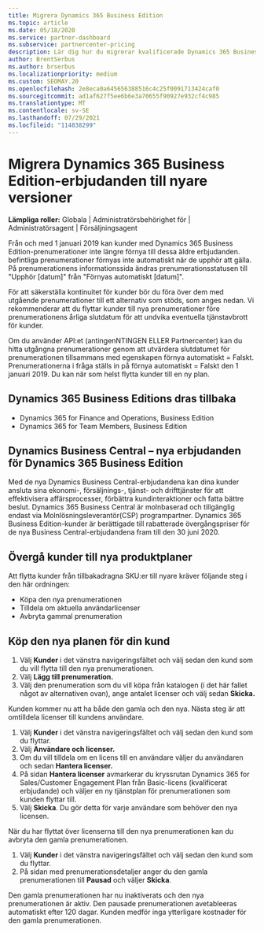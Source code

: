 ```yaml
---
title: Migrera Dynamics 365 Business Edition
ms.topic: article
ms.date: 05/18/2020
ms.service: partner-dashboard
ms.subservice: partnercenter-pricing
description: Lär dig hur du migrerar kvalificerade Dynamics 365 Business Edition-erbjudanden till nyare versioner innan de upphör att gälla.
author: BrentSerbus
ms.author: brserbus
ms.localizationpriority: medium
ms.custom: SEOMAY.20
ms.openlocfilehash: 2e8eca0a645656388516c4c25f0091713424caf0
ms.sourcegitcommit: ad1af627f5ee6b6e3a70655f90927e932cf4c985
ms.translationtype: MT
ms.contentlocale: sv-SE
ms.lasthandoff: 07/29/2021
ms.locfileid: "114838299"
---
```

# <a name="migrate-dynamics-365-business-edition-offers-to-newer-versions"></a>Migrera Dynamics 365 Business Edition-erbjudanden till nyare versioner

**Lämpliga roller:** Globala | Administratörsbehörighet för | Administratörsagent | Försäljningsagent

Från och med 1 januari 2019 kan kunder med Dynamics 365 Business Edition-prenumerationer inte längre förnya till dessa äldre erbjudanden. befintliga prenumerationer förnyas inte automatiskt när de upphör att gälla. På prenumerationens informationssida ändras prenumerationsstatusen till "Upphör [datum]" från "Förnyas automatiskt [datum]".

För att säkerställa kontinuitet för kunder bör du föra över dem med utgående prenumerationer till ett alternativ som stöds, som anges nedan. Vi rekommenderar att du flyttar kunder till nya prenumerationer före prenumerationens årliga slutdatum för att undvika eventuella tjänstavbrott för kunder.

Om du använder API:et (antingenNTINGEN ELLER Partnercenter) kan du hitta utgångna prenumerationer genom att utvärdera slutdatumet för prenumerationen tillsammans med egenskapen förnya automatiskt = Falskt. Prenumerationerna i fråga ställs in på förnya automatiskt = Falskt den 1 januari 2019. Du kan när som helst flytta kunder till en ny plan. 

## <a name="the-dynamics-365-business-editions-being-retired"></a>Dynamics 365 Business Editions dras tillbaka

- Dynamics 365 for Finance and Operations, Business Edition
- Dynamics 365 for Team Members, Business Edition

## <a name="dynamics-business-central---the-dynamics-365-business-edition-new-offers"></a>Dynamics Business Central – nya erbjudanden för Dynamics 365 Business Edition

Med de nya Dynamics Business Central-erbjudandena kan dina kunder ansluta sina ekonomi-, försäljnings-, tjänst- och drifttjänster för att effektivisera affärsprocesser, förbättra kundinteraktioner och fatta bättre beslut. Dynamics 365 Business Central är molnbaserad och tillgänglig endast via Molnlösningsleverantör(CSP) programpartner.
Dynamics 365 Business Edition-kunder är berättigade till rabatterade övergångspriser för de nya Business Central-erbjudandena fram till den 30 juni 2020.

## <a name="transition-customers-to-new-product-plans"></a>Övergå kunder till nya produktplaner

 Att flytta kunder från tillbakadragna SKU:er till nyare kräver följande steg i den här ordningen:

- Köpa den nya prenumerationen
- Tilldela om aktuella användarlicenser
- Avbryta gammal prenumeration

## <a name="purchase-the-new-plan-for-your-customer"></a>Köp den nya planen för din kund

1. Välj **Kunder** i det vänstra navigeringsfältet och välj sedan den kund som du vill flytta till den nya prenumerationen.
2. Välj **Lägg till prenumeration.**
3. Välj den prenumeration som du vill köpa från katalogen (i det här fallet något av alternativen ovan), ange antalet licenser och välj sedan **Skicka.** 

Kunden kommer nu att ha både den gamla och den nya. Nästa steg är att omtilldela licenser till kundens användare.

1. Välj **Kunder** i det vänstra navigeringsfältet och välj sedan den kund som du flyttar.
2. Välj **Användare och licenser.**
3. Om du vill tilldela om en licens till en användare väljer du användaren och sedan **Hantera licenser.** 
4. På sidan **Hantera licenser** avmarkerar du kryssrutan Dynamics 365 for Sales/Customer Engagement Plan från Basic-licens (kvalificerat erbjudande) och väljer en ny tjänstplan för prenumerationen som kunden flyttar till. 
5. Välj **Skicka**. Du gör detta för varje användare som behöver den nya licensen. 

När du har flyttat över licenserna till den nya prenumerationen kan du avbryta den gamla prenumerationen. 

1. Välj **Kunder** i det vänstra navigeringsfältet och välj sedan den kund som du flyttar.
2. På sidan med prenumerationsdetaljer anger du den gamla prenumerationen till **Pausad** och väljer **Skicka**.

Den gamla prenumerationen har nu inaktiverats och den nya prenumerationen är aktiv. Den pausade prenumerationen avetableeras automatiskt efter 120 dagar. Kunden medför inga ytterligare kostnader för den gamla prenumerationen.
